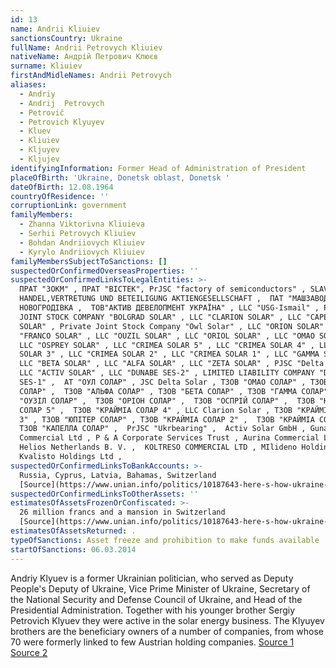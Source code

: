 ```yaml
---
id: 13
name: Andrii Kliuiev
sanctionsCountry: Ukraine
fullName: Andrii Petrovych Kliuiev
nativeName: Андрій Петрович Клюєв
surname: Kliuiev
firstAndMidleNames: Andrii Petrovych
aliases:
  - Andriy
  - Andrij  Petrovych
  - Petrovič
  - Petrovich Klyuyev
  - Kluev
  - Kliuiev
  - Kljuyev
  - Kljujev
identifyingInformation: Former Head of Administration of President
placeOfBirth: 'Ukraine, Donetsk oblast, Donetsk '
dateOfBirth: 12.08.1964
countryOfResidence: ''
corruptionLink: government
familyMembers:
  - Zhanna Viktorivna Kliuieva
  - Serhii Petrovych Kliuiev
  - Bohdan Andriiovych Kliuiev
  - Kyrylo Andriiovych Kliuiev
familyMembersSubjectToSanctions: []
suspectedOrConfirmedOverseasProperties: ''
suspectedOrConfirmedLinksToLegalEntities: >-
  ПРАТ "ЗОКМ" , ПРАТ "ВІСТЕК", PrJSC "factory of semiconductors" , SLAV
  HANDEL,VERTRETUNG UND BETEILIGUNG AKTIENGESELLSCHAFT ,  ПАТ "МАШЗАВОД" М
  НОВОГРОДІВКА ,  ТОВ"АКТИВ ДЕВЕЛОПМЕНТ УКРАЇНА" , LLC "USG-Ismail" , PRIVATE
  JOINT STOCK COMPANY "BOLGRAD SOLAR" , LLC "CLARION SOLAR" , LLC "CAPELLA
  SOLAR" , Private Joint Stock Company "Owl Solar" , LLC "ORION SOLAR" , LLC
  "FRANCO SOLAR" , LLC "OUZIL SOLAR" , LLC "ORIOL SOLAR" , LLC "OMAO SOLAR" ,
  LLC "OSPREY SOLAR" , LLC "CRIMEA SOLAR 5" , LLC "CRIMEA SOLAR 4" , LLC "CRIMEA
  SOLAR 3" , LLC "CRIMEA SOLAR 2" , LLC "CRIMEA SOLAR 1" , LLC "GAMMA SOLAR" , 
  LLC "BETA SOLAR" , LLC "ALFA SOLAR" , LLC "ZETA SOLAR" , PJSC "Delta Solar" ,
  LLC "ACTIV SOLAR" , LLC "DUNABE SES-2" , LIMITED LIABILITY COMPANY "DUNAYSKA
  SES-1" ,  АТ "ОУЛ СОЛАР" , JSC Delta Solar , ТЗОВ "ОМАО СОЛАР" , ТЗОВ "ЗЕТА
  СОЛАР" ,  ТЗОВ "АЛЬФА СОЛАР" , ТЗОВ "БЕТА СОЛАР" , ТЗОВ "ГАММА СОЛАР" , ТЗОВ
  "ОУЗІЛ СОЛАР" ,  ТЗОВ "ОРІОН СОЛАР" ,  ТЗОВ "ОСПРІЙ СОЛАР" ,  ТЗОВ "КРАЙМІА
  СОЛАР 5" ,  ТЗОВ "КРАЙМІА СОЛАР 4" , LLC Clarion Solar , ТЗОВ "КРАЙМІА СОЛАР
  3" , ТЗОВ "ЮПІТЕР СОЛАР" , ТЗОВ "КРАЙМІА СОЛАР 2" ,  ТЗОВ "КРАЙМІА СОЛАР 1" , 
  ТЗОВ "КАПЕЛЛА СОЛАР" ,  PrJSC "Ukrbearing" ,  Activ Solar GmbH , Gunaldi
  Commercial Ltd , P & A Corporate Services Trust , Aurina Commercial Ltd ,
  Helios Netherlands B. V. ,  KOLTRESO COMMERCIAL LTD , MIlideno Holdings Ltd. ,
  Kvalisto Holdings Ltd , 
suspectedOrConfirmedLinksToBankAccounts: >-
  Russia, Cyprus, Latvia, Bahamas, Switzerland
  [Source](https://www.unian.info/politics/10187643-here-s-how-ukraine-s-ousted-government-got-away-with-40-bln-media.html)
suspectedOrConfirmedLinksToOtherAssets: ''
estimatesOfAssetsFrozenOrConfiscated: >-
  26 million francs and a mansion in Switzerland
  [Source](https://www.unian.info/politics/10187643-here-s-how-ukraine-s-ousted-government-got-away-with-40-bln-media.html)
estimatesOfAssetsReturned: .
typeOfSanctions: Asset freeze and prohibition to make funds available
startOfSanctions: 06.03.2014
---
```

Andriy Klyuev is a former Ukrainian politician, who served as Deputy People's 
Deputy of Ukraine, Vice Prime Minister of Ukraine, Secretary of the National 
Security and Defense Council of Ukraine, and Head of the Presidential 
Administration. Together with his younger brother Sergiy Petrovich Klyuev they 
were active in the solar energy business. The Klyuyev brothers are the 
beneficiary owners of a number of companies, from whose 70 were formerly linked 
to few Austrian holding companies.
[Source 1](https://pep.org.ua/uk/person/742#dossier) [Source 
2](https://www.unian.info/politics/10187643-here-s-how-ukraine-s-ousted-government-got-away-with-40-bln-media.html)
